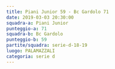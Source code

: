 ```yaml
---
title: Piani Junior 59 - Bc Gardolo 71
date: 2019-03-03 20:30:00
squadra-a: Piani Junior
punteggio-a: 71
squadra-b: Bc Gardolo
punteggio-b: 59
partite/squadra: serie-d-18-19
luogo: PALAMAZZALI
categoria: serie d
---
```


